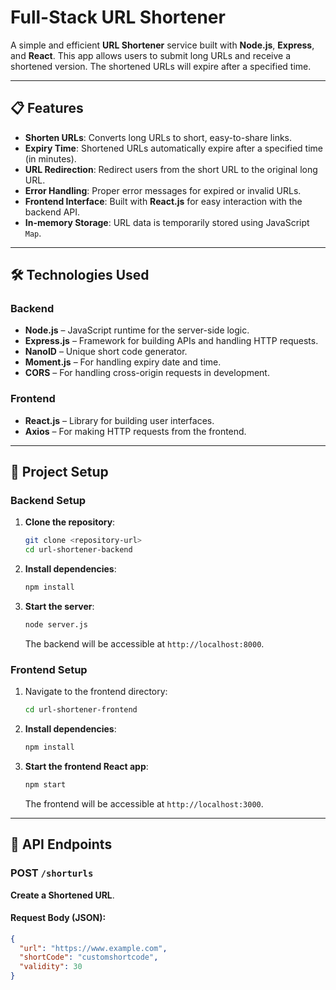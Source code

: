 # **Full-Stack URL Shortener**

A simple and efficient **URL Shortener** service built with **Node.js**, **Express**, and **React**. This app allows users to submit long URLs and receive a shortened version. The shortened URLs will expire after a specified time.

---

## **📋 Features**

- **Shorten URLs**: Converts long URLs to short, easy-to-share links.
- **Expiry Time**: Shortened URLs automatically expire after a specified time (in minutes).
- **URL Redirection**: Redirect users from the short URL to the original long URL.
- **Error Handling**: Proper error messages for expired or invalid URLs.
- **Frontend Interface**: Built with **React.js** for easy interaction with the backend API.
- **In-memory Storage**: URL data is temporarily stored using JavaScript `Map`.

---

## **🛠 Technologies Used**

### **Backend**

- **Node.js** – JavaScript runtime for the server-side logic.
- **Express.js** – Framework for building APIs and handling HTTP requests.
- **NanoID** – Unique short code generator.
- **Moment.js** – For handling expiry date and time.
- **CORS** – For handling cross-origin requests in development.

### **Frontend**

- **React.js** – Library for building user interfaces.
- **Axios** – For making HTTP requests from the frontend.

---

## **🚀 Project Setup**

### **Backend Setup**

1. **Clone the repository**:

    ```bash
    git clone <repository-url>
    cd url-shortener-backend
    ```

2. **Install dependencies**:

    ```bash
    npm install
    ```

3. **Start the server**:

    ```bash
    node server.js
    ```

   The backend will be accessible at `http://localhost:8000`.

### **Frontend Setup**

1. Navigate to the frontend directory:

    ```bash
    cd url-shortener-frontend
    ```

2. **Install dependencies**:

    ```bash
    npm install
    ```

3. **Start the frontend React app**:

    ```bash
    npm start
    ```

   The frontend will be accessible at `http://localhost:3000`.

---

## **🔗 API Endpoints**

### **POST `/shorturls`**

**Create a Shortened URL**.

#### **Request Body** (JSON):

```json
{
  "url": "https://www.example.com",
  "shortCode": "customshortcode", 
  "validity": 30
}
